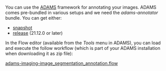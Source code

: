 You can use the [ADAMS](https://adams.cms.waikato.ac.nz/) framework for annotating your images. 
ADAMS comes pre-bundled in various setups and we need the *adams-annotator* bundle. You can get either:

* [snapshot](https://adams.cms.waikato.ac.nz/download/snapshot/)
* [release](https://adams.cms.waikato.ac.nz/download/release/) (21.12.0 or later)

In the Flow editor (available from the *Tools* menu in ADAMS), you can load and execute the follow workflow
(which is part of your ADAMS installation when downloading it as zip file):

[adams-imaging-image_segmentation_annotation.flow](https://github.com/waikato-datamining/adams-base/blob/master/adams-imaging/src/main/flows/adams-imaging-image_segmentation_annotation.flow)
